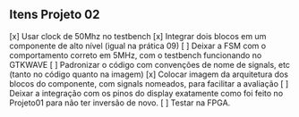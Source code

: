 ## Itens Projeto 02

[x] Usar clock de 50Mhz no testbench
[x] Integrar dois blocos em um componente de alto nível (igual na prática 09)
[ ] Deixar a FSM com o comportamento correto em 5MHz, com o testbench funcionando no GTKWAVE
[ ] Padronizar o código com convenções de nome de signals, etc (tanto no código quanto na imagem)
[x] Colocar imagem da arquitetura dos blocos do componente, com signals nomeados, para facilitar a avaliação
[ ] Deixar a integração com os pinos do display exatamente como foi feito no Projeto01 para não ter inversão de novo.
[ ] Testar na FPGA.
